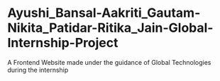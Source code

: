 # Ayushi_Bansal-Aakriti_Gautam-Nikita_Patidar-Ritika_Jain-Global-Internship-Project
A Frontend Website made under the guidance of Global Technologies during the internship

